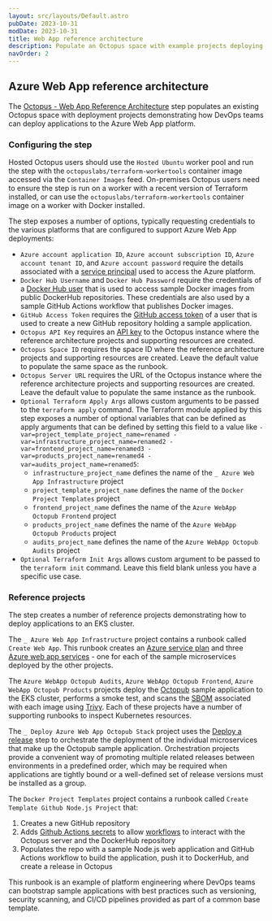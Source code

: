 ```yaml
---
layout: src/layouts/Default.astro
pubDate: 2023-10-31
modDate: 2023-10-31
title: Web App reference architecture
description: Populate an Octopus space with example projects deploying to an Azure web app
navOrder: 2
---
```


## Azure Web App reference architecture

The [Octopus - Web App Reference Architecture](https://library.octopus.com/step-templates/87b2154a-5c8d-4c31-9680-575bb6df9789/actiontemplate-octopus-eks-reference-architecture) step populates an existing Octopus space with deployment projects demonstrating how DevOps teams can deploy applications to the Azure Web App platform.

### Configuring the step

Hosted Octopus users should use the `Hosted Ubuntu` worker pool and run the step with the `octopuslabs/terraform-workertools` container image accessed via the `Container Images` feed. On-premises Octopus users need to ensure the step is run on a worker with a recent version of Terraform installed, or can use the `octopuslabs/terraform-workertools` container image on a worker with Docker installed.

The step exposes a number of options, typically requesting credentials to the various platforms that are configured to support Azure Web App deployments:

* `Azure account application ID`, `Azure account subscription ID`, `Azure account tenant ID`, and `Azure account password` require the details associated with a [service principal](https://learn.microsoft.com/en-us/purview/create-service-principal-azure) used to access the Azure platform.
* `Docker Hub Username` and `Docker Hub Password` require the credentials of a [Docker Hub user](https://docs.docker.com/docker-id/) that is used to access sample Docker images from public DockerHub repositories. These credentials are also used by a sample GitHub Actions workflow that publishes Docker images.
* `GitHub Access Token` requires the [GitHub access token](https://docs.github.com/en/authentication/keeping-your-account-and-data-secure/managing-your-personal-access-tokens) of a user that is used to create a new GitHub repository holding a sample application.
* `Octopus API Key` requires an [API key](https://octopus.com/docs/octopus-rest-api/how-to-create-an-api-key) to the Octopus instance where the reference architecture projects and supporting resources are created.
* `Octopus Space ID` requires the space ID where the reference architecture projects and supporting resources are created. Leave the default value to populate the same space as the runbook.
* `Octopus Server URL` requires the URL of the Octopus instance where the reference architecture projects and supporting resources are created. Leave the default value to populate the same instance as the runbook.
* `Optional Terraform Apply Args` allows custom arguments to be passed to the `terraform apply` command. The Terraform module applied by this step exposes a number of optional variables that can be defined as apply arguments that can be defined by setting this field to a value like `-var=project_template_project_name=renamed -var=infrastructure_project_name=renamed2 -var=frontend_project_name=renamed3 -var=products_project_name=renamed4 -var=audits_project_name=renamed5`:
  * `infrastructure_project_name` defines the name of the `_ Azure Web App Infrastructure` project
  * `project_template_project_name` defines the name of the `Docker Project Templates` project
  * `frontend_project_name` defines the name of the `Azure WebApp Octopub Frontend` project
  * `products_project_name` defines the name of the `Azure WebApp Octopub Products` project
  * `audits_project_name` defines the name of the `Azure WebApp Octopub Audits` project
* `Optional Terraform Init Args` allows custom argument to be passed to the `terraform init` command. Leave this field blank unless you have a specific use case.

### Reference projects

The step creates a number of reference projects demonstrating how to deploy applications to an EKS cluster.

The `_ Azure Web App Infrastructure` project contains a runbook called `Create Web App`. This runbook creates an [Azure service plan](https://learn.microsoft.com/en-us/azure/app-service/overview-hosting-plans) and three [Azure web app services](https://azure.microsoft.com/en-au/products/app-service/web) - one for each of the sample microservices deployed by the other projects.

The `Azure WebApp Octopub Audits`, `Azure WebApp Octopub Frontend`, `Azure WebApp Octopub Products` projects deploy the [Octopub](https://github.com/OctopusSolutionsEngineering/Octopub) sample application to the EKS cluster, performs a smoke test, and scans the [SBOM](https://www.cisa.gov/sbom) associated with each image using [Trivy](https://aquasecurity.github.io/trivy/). Each of these projects have a number of supporting runbooks to inspect Kubernetes resources.

The `_ Deploy Azure Web App Octopub Stack` project uses the [Deploy a release](/docs/projects/coordinating-multiple-projects/deploy-release-step) step to orchestrate the deployment of the individual microservices that make up the Octopub sample application. Orchestration projects provide a convenient way of promoting multiple related releases between environments in a predefined order, which may be required when applications are tightly bound or a well-defined set of release versions must be installed as a group. 

The `Docker Project Templates` project contains a runbook called `Create Template Github Node.js Project` that:

1. Creates a new GitHub repository
2. Adds [Github Actions secrets](https://docs.github.com/en/rest/actions/secrets) to allow [workflows](https://docs.github.com/en/actions/using-workflows/about-workflows) to interact with the Octopus server and the DockerHub repository
3. Populates the repo with a sample Node.js web application and GitHub Actions workflow to build the application, push it to DockerHub, and create a release in Octopus

This runbook is an example of platform engineering where DevOps teams can bootstrap sample applications with best practices such as versioning, security scanning, and CI/CD pipelines provided as part of a common base template.
